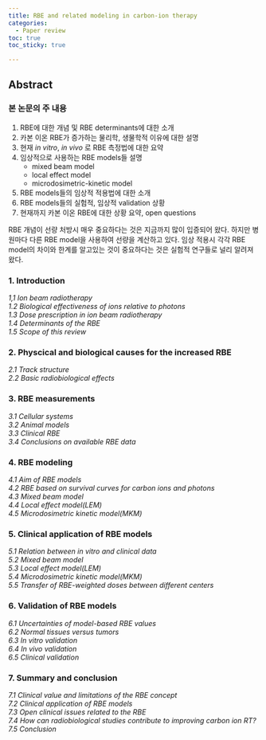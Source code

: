 ```yaml
---
title: RBE and related modeling in carbon-ion therapy
categories:
  - Paper review
toc: true
toc_sticky: true

---
```

## Abstract

### 본 논문의 주 내용
1. RBE에 대한 개념 및 RBE determinants에 대한 소개
2. 카본 이온 RBE가 증가하는 물리학, 생물학적 이유에 대한 설명
3. 현재 _in vitro_, _in vivo_ 로 RBE 측정법에 대한 요약
4. 임상적으로 사용하는 RBE models들 설명
	- mixed beam model
	- local effect model
	- microdosimetric-kinetic model
5. RBE models들의 임상적 적용법에 대한 소개
6. RBE models들의 실험적, 임상적 validation 상황
7. 현재까지 카본 이온 RBE에 대한 상황 요약, open questions

RBE 개념이 선량 처방시 매우 중요하다는 것은 지금까지 많이 입증되어 왔다.
하지만 병원마다 다른 RBE model을 사용하여 선량을 계산하고 있다.
임상 적용시 각각 RBE model의 차이와 한계를 알고있는 것이 중요하다는 것은 실험적 연구들로 널리 알려져왔다.

### 1. Introduction
*1,1 Ion beam radiotherapy*  
*1.2 Biological effectiveness of ions relative to photons*  
*1.3 Dose prescription in ion beam radiotherapy*  
*1.4 Determinants of the RBE*  
*1.5 Scope of this review*  

### 2. Physcical and biological causes for the increased RBE
*2.1 Track structure*  
*2.2 Basic radiobiological effects*  

### 3. RBE measurements
*3.1 Cellular systems*  
*3.2 Animal models*  
*3.3 Clinical RBE*  
*3.4 Conclusions on available RBE data*  


### 4. RBE modeling
*4.1 Aim of RBE models*  
*4.2 RBE based on survival curves for carbon ions and photons*  
*4.3 Mixed beam model*  
*4.4 Local effect model(LEM)*  
*4.5 Microdosimetric kinetic model(MKM)*  

### 5. Clinical application of RBE models
*5.1 Relation between _in vitro_ and clinical data*  
*5.2 Mixed beam model*  
*5.3 Local effect model(LEM)*  
*5.4 Microdosimetric kinetic model(MKM)*  
*5.5 Transfer of RBE-weighted doses between different centers*  

### 6. Validation of RBE models
*6.1 Uncertainties of model-based RBE values*  
*6.2 Normal tissues versus tumors*  
*6.3 _In vitro_ validation*  
*6.4 _In vivo_ validation*  
*6.5 Clinical validation*  

### 7. Summary and conclusion
*7.1 Clinical value and limitations of the RBE concept*  
*7.2 Clinical application of RBE models*  
*7.3 Open clinical issues related to the RBE*  
*7.4 How can radiobiological studies contribute to improving carbon ion RT?*  
*7.5 Conclusion*  





